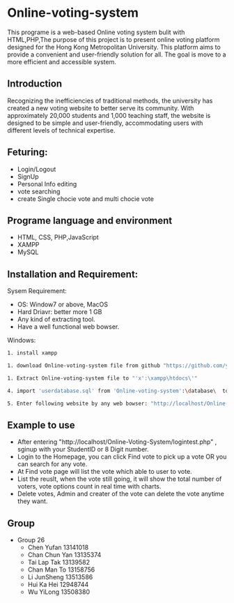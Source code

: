 # Online-voting-system


This programe is a web-based Online voting system bulit with HTML,PHP,The purpose of this project is to present online voting platform designed for the Hong Kong Metropolitan University. This platform aims to provide a convenient and user-friendly solution for all. The goal is move to a more efficient and accessible system.




## Introduction


Recognizing the inefficiencies of traditional methods, the university has created a new voting website to better serve its community. With approximately 20,000 students and 1,000 teaching staff, the website is designed to be simple and user-friendly, accommodating users with different levels of technical expertise. 


## Feturing:


* Login/Logout
* SignUp
* Personal Info editing
* vote searching
* create Single chocie vote and multi chocie vote
 
## Programe language and environment


* HTML, CSS, PHP,JavaScript
* XAMPP
* MySQL
   
## Installation and Requirement:


Sysem Requirement:
 * OS: Window7 or above, MacOS
 * Hard Driavr: better more 1 GB
 * Any kind of extracting tool.
 * Have a well functional web bowser.


Windows:


```sh
1. install xampp
```
```sh
1. download Online-voting-system file from github "https://github.com/yfc0307/Online-Voting-System"
```
```sh
1. Extract Online-voting-system file to "'x':\xampp\htdocs\'"
```


```sh
4. import 'userdatabase.sql' from 'Online-voting-system':\database\  to MySQL
```


```sh
5. Enter following website by any web bowser: "http://localhost/Online-Voting-System/login.php"
```


## Example to use


* After entering "http://localhost/Online-Voting-System/logintest.php" , sginup with your StudentID  or 8 Digit number.
* Login to the Homepage, you can click Find vote to pick up a vote OR you can search for any vote.
* At Find vote page will list the vote which able to  user to vote. 
* List the reuslt, when the vote still going, it will show the total number of voters, vote options count in real time with charts. 
* Delete votes, Admin and creater of the vote can delete the vote anytime they want.









## Group


* Group 26
    * Chen Yufan 13141018
    * Chan Chun Yan 13135374
    * Tai Lap Tak 13139582
    * Chan Man To 13158756
    * Li JunSheng 13513586
    * Hui Ka Hei 12948744
    * Wu YiLong 13508380

